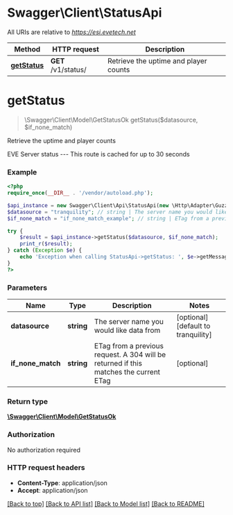 # Swagger\Client\StatusApi

All URIs are relative to *https://esi.evetech.net*

Method | HTTP request | Description
------------- | ------------- | -------------
[**getStatus**](StatusApi.md#getStatus) | **GET** /v1/status/ | Retrieve the uptime and player counts


# **getStatus**
> \Swagger\Client\Model\GetStatusOk getStatus($datasource, $if_none_match)

Retrieve the uptime and player counts

EVE Server status  ---  This route is cached for up to 30 seconds

### Example
```php
<?php
require_once(__DIR__ . '/vendor/autoload.php');

$api_instance = new Swagger\Client\Api\StatusApi(new \Http\Adapter\Guzzle6\Client());
$datasource = "tranquility"; // string | The server name you would like data from
$if_none_match = "if_none_match_example"; // string | ETag from a previous request. A 304 will be returned if this matches the current ETag

try {
    $result = $api_instance->getStatus($datasource, $if_none_match);
    print_r($result);
} catch (Exception $e) {
    echo 'Exception when calling StatusApi->getStatus: ', $e->getMessage(), PHP_EOL;
}
?>
```

### Parameters

Name | Type | Description  | Notes
------------- | ------------- | ------------- | -------------
 **datasource** | **string**| The server name you would like data from | [optional] [default to tranquility]
 **if_none_match** | **string**| ETag from a previous request. A 304 will be returned if this matches the current ETag | [optional]

### Return type

[**\Swagger\Client\Model\GetStatusOk**](../Model/GetStatusOk.md)

### Authorization

No authorization required

### HTTP request headers

 - **Content-Type**: application/json
 - **Accept**: application/json

[[Back to top]](#) [[Back to API list]](../../README.md#documentation-for-api-endpoints) [[Back to Model list]](../../README.md#documentation-for-models) [[Back to README]](../../README.md)

